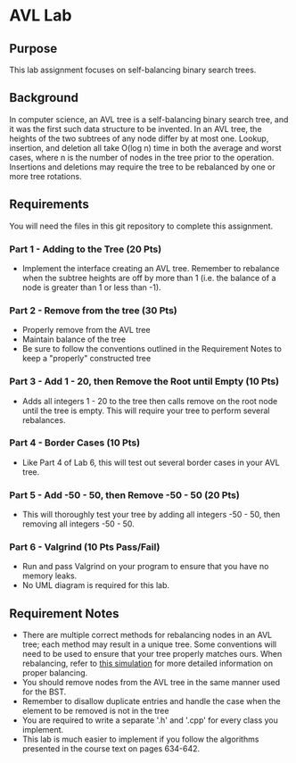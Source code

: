 # AVL Lab

## Purpose
This lab assignment focuses on self-balancing binary search trees.

## Background
In computer science, an AVL tree is a self-balancing binary search tree, and it was the first such data structure to be invented. In an AVL tree, the heights of the two subtrees of any node differ by at most one. Lookup, insertion, and deletion all take O(log n) time in both the average and worst cases, where n is the number of nodes in the tree prior to the operation. Insertions and deletions may require the tree to be rebalanced by one or more tree rotations.

## Requirements
You will need the files in this git repository to complete this assignment.

### Part 1 - Adding to the Tree  (20 Pts)
* Implement the interface creating an AVL tree. Remember to rebalance when the subtree heights are off by more than 1 (i.e. the balance of a node is greater than 1 or less than -1).

### Part 2 - Remove from the tree  (30 Pts)
* Properly remove from the AVL tree
* Maintain balance of the tree
* Be sure to follow the conventions outlined in the Requirement Notes to keep a "properly" constructed tree

### Part 3 - Add 1 - 20, then Remove the Root until Empty  (10 Pts)
* Adds all integers 1 - 20 to the tree then calls remove on the root node until the tree is empty.  This will require your tree to perform several rebalances.

### Part 4 - Border Cases  (10 Pts)
* Like Part 4 of Lab 6, this will test out several border cases in your AVL tree.

### Part 5 - Add -50 - 50, then Remove -50 - 50  (20 Pts)
* This will thoroughly test your tree by adding all integers -50 - 50, then removing all integers -50 - 50.

### Part 6 - Valgrind  (10 Pts Pass/Fail)
* Run and pass Valgrind on your program to ensure that you have no memory leaks.
* No UML diagram is required for this lab.

## Requirement Notes
* There are multiple correct methods for rebalancing nodes in an AVL tree; each method may result in a unique tree. Some conventions will need to be used to ensure that your tree properly matches ours. When rebalancing, refer to [this simulation](https://www.cs.usfca.edu/~galles/visualization/AVLtree.html) for more detailed information on proper balancing.
* You should remove nodes from the AVL tree in the same manner used for the BST.
* Remember to disallow duplicate entries and handle the case when the element to be removed is not in the tree
* You are required to write a separate '.h' and '.cpp' for every class you implement.
* This lab is much easier to implement if you follow the algorithms presented in the course text on pages 634-642.
